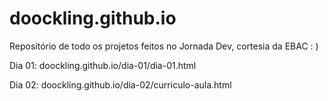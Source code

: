 # doockling.github.io
Repositório de todo os projetos feitos no Jornada Dev, cortesia da EBAC : )

Dia 01: doockling.github.io/dia-01/dia-01.html

Dia 02: doockling.github.io/dia-02/curriculo-aula.html
